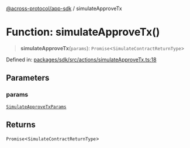 [@across-protocol/app-sdk](../README.md) / simulateApproveTx

# Function: simulateApproveTx()

> **simulateApproveTx**(`params`): `Promise`\<`SimulateContractReturnType`\>

Defined in: [packages/sdk/src/actions/simulateApproveTx.ts:18](https://github.com/across-protocol/toolkit/blob/6b29eb5487c0ac0b498f1f420b1793303bd8b70a/packages/sdk/src/actions/simulateApproveTx.ts#L18)

## Parameters

### params

[`SimulateApproveTxParams`](../type-aliases/SimulateApproveTxParams.md)

## Returns

`Promise`\<`SimulateContractReturnType`\>
